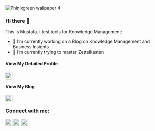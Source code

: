 

<!--
**phinixgreen/phinixgreen** is a ✨ _special_ ✨ repository because its `README.md` (this file) appears on your GitHub profile. -->

![Phinixgreen wallpaper 4](https://user-images.githubusercontent.com/31995212/143385572-988cde39-ed5c-466f-b2b6-8522184648d7.png)

### Hi there 👋
This is Mustafa. I test tools for Knowledge Management:

- 🔭 I’m currently working on a Blog on Knowledge Management and Business Insights
- 🌱 I’m currently trying to master Zettelkasten

#### View My Detailed Profile


 [<img align="left" alt="Profile" width="22px" src="https://cdn-images-1.medium.com/max/1200/1*_66Bcx0UVgJhsnsU7rke_w.png" />][website]


<br/>

#### View My Blog


[<img align="left" alt="PhinixBlogs" width="22px" src="https://phinixgreen.github.io/phinixblogs/assets/images/wallwinterw.png" />][blog]

<br/>

### Connect with me:

[<img align="left" alt="mmmonowar | Twitter" width="22px" src="https://www.iconpacks.net/icons/2/free-twitter-logo-icon-2429-thumb.png" />][twitter]
[<img align="left" alt="Muhammad Mustafa Monowar | LinkedIn" width="22px" src="https://image.flaticon.com/icons/png/512/174/174857.png" />][linkedin]
[<img align="left" alt="phinixgreen | Instagram" width="22px" src="https://www.freepnglogos.com/uploads/logo-ig-png/logo-ig-png-instagram-logo-camel-productions-website-25.png" />][instagram]

<br />

[website]: https://phinixblogs.mailchimpsites.com
[blog]: https://phinixblogs.wordpress.com
[twitter]: https://twitter.com/phinixgreen
[instagram]: https://instagram.com/phinixgreen/
[linkedin]: https://linkedin.com/in/mmmonowar
